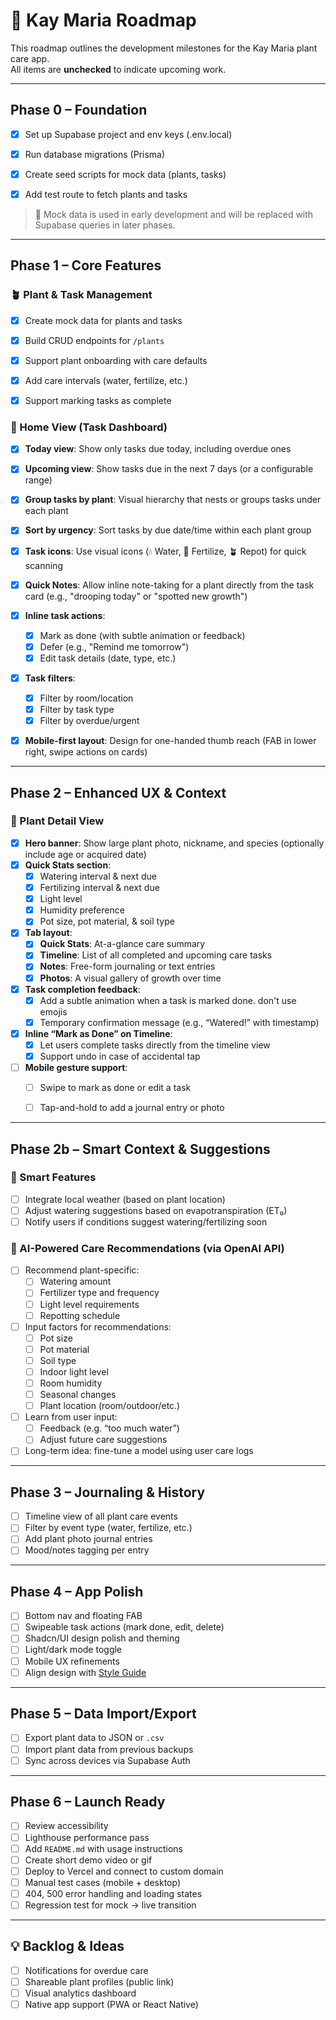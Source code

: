 # 🌱 Kay Maria Roadmap

This roadmap outlines the development milestones for the Kay Maria plant care app.  
All items are **unchecked** to indicate upcoming work.

---

## Phase 0 – Foundation

 - [x] Set up Supabase project and env keys (.env.local)
 - [x] Run database migrations (Prisma)
 - [x] Create seed scripts for mock data (plants, tasks)
 - [x] Add test route to fetch plants and tasks


> 🔧 Mock data is used in early development and will be replaced with Supabase queries in later phases.


---

## Phase 1 – Core Features

### 🪴 Plant & Task Management

- [x] Create mock data for plants and tasks

- [x] Build CRUD endpoints for `/plants`
- [x] Support plant onboarding with care defaults
- [x] Add care intervals (water, fertilize, etc.)
- [x] Support marking tasks as complete

### 📅 Home View (Task Dashboard)

- [x] **Today view**: Show only tasks due today, including overdue ones
- [x] **Upcoming view**: Show tasks due in the next 7 days (or a configurable range)
- [x] **Group tasks by plant**: Visual hierarchy that nests or groups tasks under each plant
- [x] **Sort by urgency**: Sort tasks by due date/time within each plant group
- [x] **Task icons**: Use visual icons (💧 Water, 🌱 Fertilize, 🪴 Repot) for quick scanning
- [x] **Quick Notes**: Allow inline note-taking for a plant directly from the task card (e.g., "drooping today" or "spotted new growth")
- [x] **Inline task actions**:
  - [x] Mark as done (with subtle animation or feedback)
  - [x] Defer (e.g., "Remind me tomorrow")
  - [x] Edit task details (date, type, etc.)
- [x] **Task filters**:
  - [x] Filter by room/location
  - [x] Filter by task type
  - [x] Filter by overdue/urgent
- [x] **Mobile-first layout**: Design for one-handed thumb reach (FAB in lower right, swipe actions on cards)


---

## Phase 2 – Enhanced UX & Context

### 🌿 Plant Detail View

- [x] **Hero banner**: Show large plant photo, nickname, and species (optionally include age or acquired date)
- [x] **Quick Stats section**:
  - [x] Watering interval & next due
  - [x] Fertilizing interval & next due
  - [x] Light level
  - [x] Humidity preference
  - [x] Pot size, pot material,  & soil type
- [x] **Tab layout**:
  - [x] **Quick Stats**: At-a-glance care summary
  - [x] **Timeline**: List of all completed and upcoming care tasks
  - [x] **Notes**: Free-form journaling or text entries
  - [x] **Photos**: A visual gallery of growth over time
- [x] **Task completion feedback**:
  - [x] Add a subtle animation when a task is marked done. don't use emojis
  - [x] Temporary confirmation message (e.g., “Watered!” with timestamp)
- [x] **Inline “Mark as Done” on Timeline**:
  - [x] Let users complete tasks directly from the timeline view
  - [x] Support undo in case of accidental tap
- [ ] **Mobile gesture support**:
  - [ ] Swipe to mark as done or edit a task
  - [ ] Tap-and-hold to add a journal entry or photo


---

## Phase 2b – Smart Context & Suggestions

### 🧠 Smart Features

- [ ] Integrate local weather (based on plant location)
- [ ] Adjust watering suggestions based on evapotranspiration (ET₀)
- [ ] Notify users if conditions suggest watering/fertilizing soon

### 🌿 AI-Powered Care Recommendations (via OpenAI API)

- [ ] Recommend plant-specific:
  - [ ] Watering amount
  - [ ] Fertilizer type and frequency
  - [ ] Light level requirements
  - [ ] Repotting schedule
- [ ] Input factors for recommendations:
  - [ ] Pot size
  - [ ] Pot material
  - [ ] Soil type
  - [ ] Indoor light level
  - [ ] Room humidity
  - [ ] Seasonal changes
  - [ ] Plant location (room/outdoor/etc.)
- [ ] Learn from user input:
  - [ ] Feedback (e.g. “too much water”)
  - [ ] Adjust future care suggestions
- [ ] Long-term idea: fine-tune a model using user care logs

---

## Phase 3 – Journaling & History

- [ ] Timeline view of all plant care events
- [ ] Filter by event type (water, fertilize, etc.)
- [ ] Add plant photo journal entries
- [ ] Mood/notes tagging per entry

---

## Phase 4 – App Polish

- [ ] Bottom nav and floating FAB
- [ ] Swipeable task actions (mark done, edit, delete)
- [ ] Shadcn/UI design polish and theming
- [ ] Light/dark mode toggle
- [ ] Mobile UX refinements
- [ ] Align design with [Style Guide](./style-guide/page.tsx)

---

## Phase 5 – Data Import/Export

- [ ] Export plant data to JSON or `.csv`
- [ ] Import plant data from previous backups
- [ ] Sync across devices via Supabase Auth

---

## Phase 6 – Launch Ready

- [ ] Review accessibility
- [ ] Lighthouse performance pass
- [ ] Add `README.md` with usage instructions
- [ ] Create short demo video or gif
- [ ] Deploy to Vercel and connect to custom domain
- [ ] Manual test cases (mobile + desktop)
- [ ] 404, 500 error handling and loading states
- [ ] Regression test for mock → live transition

---

## 💡 Backlog & Ideas

- [ ] Notifications for overdue care
- [ ] Shareable plant profiles (public link)
- [ ] Visual analytics dashboard
- [ ] Native app support (PWA or React Native)
